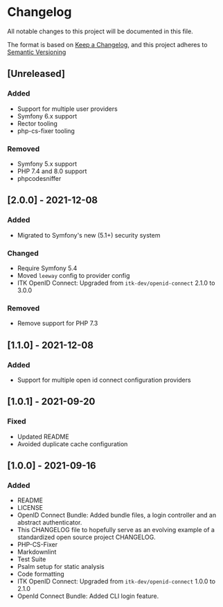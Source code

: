 # Changelog

All notable changes to this project will be documented in this file.

The format is based on [Keep a Changelog](https://keepachangelog.com/en/1.0.0/),
and this project adheres to [Semantic Versioning](https://semver.org/spec/v2.0.0.html)

## [Unreleased]

### Added
- Support for multiple user providers 
- Symfony 6.x support
- Rector tooling
- php-cs-fixer tooling 

### Removed
- Symfony 5.x support
- PHP 7.4 and 8.0 support
- phpcodesniffer

## [2.0.0] - 2021-12-08
### Added
- Migrated to Symfony's new (5.1+) security system
### Changed
- Require Symfony 5.4
- Moved `leeway` config to provider config
- ITK OpenID Connect: Upgraded from
  `itk-dev/openid-connect` 2.1.0 to 3.0.0
### Removed
- Remove support for PHP 7.3

## [1.1.0] - 2021-12-08
### Added
- Support for multiple open id connect configuration providers

## [1.0.1] - 2021-09-20
### Fixed
- Updated README 
- Avoided duplicate cache configuration

## [1.0.0] - 2021-09-16
### Added
- README
- LICENSE
- OpenID Connect Bundle: Added bundle files, a login controller and an abstract authenticator.
- This CHANGELOG file to hopefully serve as an evolving example of a
  standardized open source project CHANGELOG.
- PHP-CS-Fixer
- Markdownlint
- Test Suite
- Psalm setup for static analysis
- Code formatting
- ITK OpenID Connect: Upgraded from
  `itk-dev/openid-connect` 1.0.0 to 2.1.0
- OpenId Connect Bundle: Added CLI login feature.
